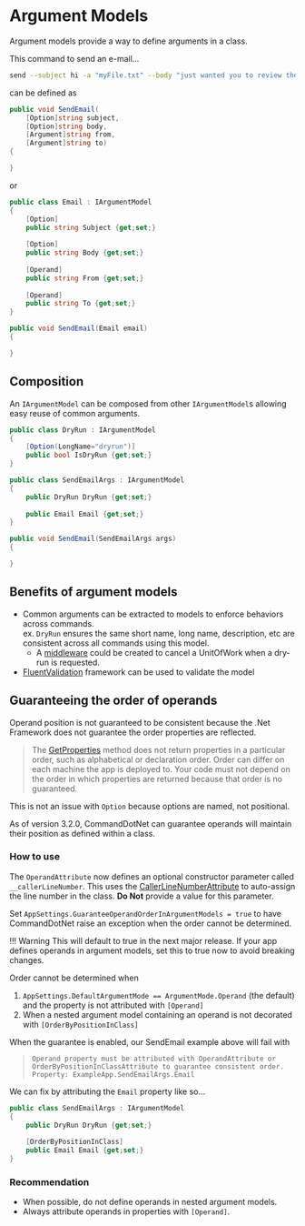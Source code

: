 # Argument Models
Argument models provide a way to define arguments in a class.

This command to send an e-mail...

```bash
send --subject hi -a "myFile.txt" --body "just wanted you to review these files" bilal@bilal.com john@john.com
```

can be defined as

```c#
public void SendEmail(
    [Option]string subject, 
    [Option]string body, 
    [Argument]string from, 
    [Argument]string to)
{

}
```

or

```c#
public class Email : IArgumentModel
{
    [Option]
    public string Subject {get;set;}
    
    [Option]
    public string Body {get;set;}
    
    [Operand]
    public string From {get;set;}
    
    [Operand]
    public string To {get;set;}
}

public void SendEmail(Email email)
{

}
```

## Composition

An `IArgumentModel` can be composed from other `IArgumentModel`s allowing easy reuse of common arguments.

```c#
public class DryRun : IArgumentModel
{    
    [Option(LongName="dryrun")]
    public bool IsDryRun {get;set;}
}

public class SendEmailArgs : IArgumentModel
{    
    public DryRun DryRun {get;set;}
    
    public Email Email {get;set;}
}

public void SendEmail(SendEmailArgs args)
{

}
```

## Benefits of argument models

* Common arguments can be extracted to models to enforce behaviors across commands. <br/>ex. `DryRun` ensures the same short name, long name, description, etc are consistent across all commands using this model.
    * A [middleware](../Extensibility/middleware.md) could be created to cancel a UnitOfWork when a dry-run is requested.
* [FluentValidation](../Middleware/fluent-validation-for-argument-models.md) framework can be used to validate the model

## Guaranteeing the order of operands

Operand position is not guaranteed to be consistent because the .Net Framework does not guarantee the order properties are reflected.

> The [GetProperties](https://docs.microsoft.com/en-us/dotnet/api/system.type.getproperties) method does not return properties in a particular order, such as alphabetical or declaration order. Order can differ on each machine the app is deployed to. Your code must not depend on the order in which properties are returned because that order is no guaranteed.

This is not an issue with `Option` because options are named, not positional.

As of version 3.2.0, CommandDotNet can guarantee operands will maintain their position as defined within a class.

### How to use

The `OperandAttribute` now defines an optional constructor parameter called `__callerLineNumber`. This uses the [CallerLineNumberAttribute](https://docs.microsoft.com/en-us/dotnet/api/system.runtime.compilerservices.callerlinenumberattribute?view=netframework-4.8) to auto-assign the line number in the class. **Do Not** provide a value for this parameter.

Set `AppSettings.GuaranteeOperandOrderInArgumentModels = true` to have CommandDotNet raise an exception when the order cannot be determined.

!!! Warning
    This will default to true in the next major release. If your app defines operands in argument models, set this to true now to avoid breaking changes.

Order cannot be determined when

1. `AppSettings.DefaultArgumentMode == ArgumentMode.Operand` (the default) and the property is not attributed with `[Operand]`
1. When a nested argument model containing an operand is not decorated with `[OrderByPositionInClass]`

When the guarantee is enabled, our SendEmail example above will fail with 
  > `Operand property must be attributed with OperandAttribute or OrderByPositionInClassAttribute to guarantee consistent order. Property: ExampleApp.SendEmailArgs.Email`

We can fix by attributing the `Email` property like so...

```c#
public class SendEmailArgs : IArgumentModel
{    
    public DryRun DryRun {get;set;}
    
    [OrderByPositionInClass]
    public Email Email {get;set;}
}
```
 
### Recommendation 
* When possible, do not define operands in nested argument models.
* Always attribute operands in properties with `[Operand]`.